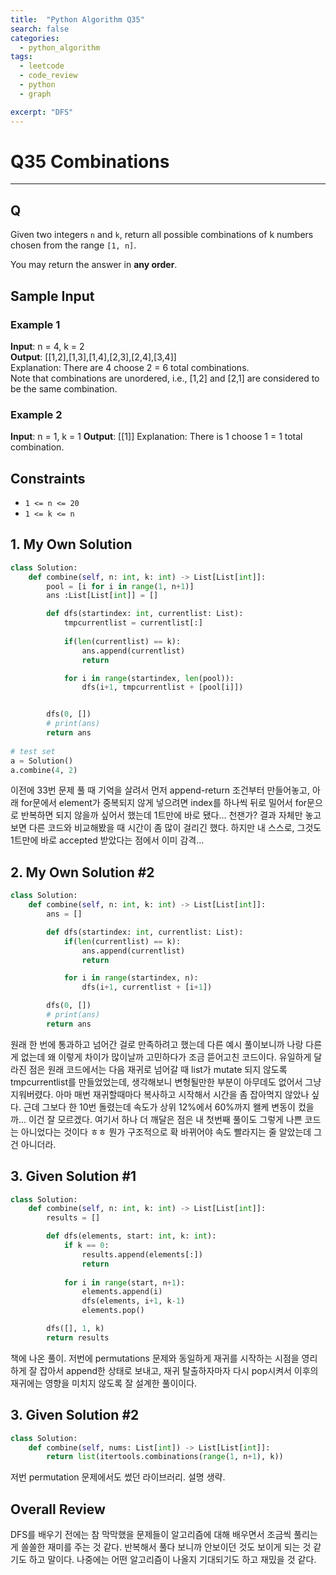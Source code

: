 ```yaml
---
title:  "Python Algorithm Q35"
search: false
categories: 
  - python_algorithm
tags:
  - leetcode
  - code_review
  - python
  - graph

excerpt: "DFS"
---
```


# Q35 Combinations
___

## Q

Given two integers `n` and `k`, return all possible combinations of k numbers chosen from the range `[1, n]`.

You may return the answer in __any order__.

## Sample Input

### Example 1
__Input__: n = 4, k = 2  
__Output__: [[1,2],[1,3],[1,4],[2,3],[2,4],[3,4]]  
Explanation: There are 4 choose 2 = 6 total combinations.  
Note that combinations are unordered, i.e., [1,2] and [2,1] are considered to be the same combination.

### Example 2
__Input__: n = 1, k = 1
__Output__: [[1]]
Explanation: There is 1 choose 1 = 1 total combination.  

## Constraints

- `1 <= n <= 20`
- `1 <= k <= n`

## 1. My Own Solution

```py
class Solution:
    def combine(self, n: int, k: int) -> List[List[int]]:
        pool = [i for i in range(1, n+1)]
        ans :List[List[int]] = []

        def dfs(startindex: int, currentlist: List):
            tmpcurrentlist = currentlist[:]
            
            if(len(currentlist) == k):
                ans.append(currentlist)
                return

            for i in range(startindex, len(pool)):
                dfs(i+1, tmpcurrentlist + [pool[i]])


        dfs(0, [])
        # print(ans)
        return ans
        
# test set
a = Solution()
a.combine(4, 2)
```

이전에 33번 문제 풀 때 기억을 살려서 먼저 append-return 조건부터 만들어놓고, 아래 for문에서 element가 중복되지 않게 넣으려면 index를 하나씩 뒤로 밀어서 for문으로 반복하면 되지 않을까 싶어서 했는데 1트만에 바로 됐다... 천잰가? 결과 자체만 놓고 보면 다른 코드와 비교해봤을 때 시간이 좀 많이 걸리긴 했다. 하지만 내 스스로, 그것도 1트만에 바로 accepted 받았다는 점에서 이미 감격... 


## 2. My Own Solution #2

```py
class Solution:
    def combine(self, n: int, k: int) -> List[List[int]]:
        ans = []

        def dfs(startindex: int, currentlist: List):
            if(len(currentlist) == k):
                ans.append(currentlist)
                return 

            for i in range(startindex, n):
                dfs(i+1, currentlist + [i+1])

        dfs(0, [])
        # print(ans)
        return ans
```

원래 한 번에 통과하고 넘어간 걸로 만족하려고 했는데 다른 예시 풀이보니까 나랑 다른게 없는데 왜 이렇게 차이가 많이날까 고민하다가 조금 뜯어고친 코드이다. 유일하게 달라진 점은 원래 코드에서는 다음 재귀로 넘어갈 때 list가 mutate 되지 않도록 tmpcurrentlist를 만들었었는데, 생각해보니 변형될만한 부분이 아무데도 없어서 그냥 지워버렸다. 아마 매번 재귀할때마다 복사하고 시작해서 시간을 좀 잡아먹지 않았나 싶다. 근데 그보다 한 10번 돌렸는데 속도가 상위 12%에서 60%까지 왤케 변동이 컸을까... 이건 잘 모르겠다. 여기서 하나 더 깨달은 점은 내 첫번째 풀이도 그렇게 나쁜 코드는 아니었다는 것이다 ㅎㅎ 뭔가 구조적으로 확 바뀌어야 속도 빨라지는 줄 알았는데 그건 아니더라.

## 3. Given Solution #1

```py
class Solution:
    def combine(self, n: int, k: int) -> List[List[int]]:
        results = []

        def dfs(elements, start: int, k: int):
            if k == 0:
                results.append(elements[:])
                return
            
            for i in range(start, n+1):
                elements.append(i)
                dfs(elements, i+1, k-1)
                elements.pop()

        dfs([], 1, k)
        return results
```

책에 나온 풀이. 저번에 permutations 문제와 동일하게 재귀를 시작하는 시점을 영리하게 잘 잡아서 append한 상태로 보내고, 재귀 탈출하자마자 다시 pop시켜서 이후의 재귀에는 영향을 미치지 않도록 잘 설계한 풀이이다.


## 3. Given Solution #2

```py
class Solution:
    def combine(self, nums: List[int]) -> List[List[int]]:
        return list(itertools.combinations(range(1, n+1), k))
```

저번 permutation 문제에서도 썼던 라이브러리. 설명 생략.

## Overall Review

DFS를 배우기 전에는 참 막막했을 문제들이 알고리즘에 대해 배우면서 조금씩 풀리는게 쏠쏠한 재미를 주는 것 같다. 반복해서 풀다 보니까 안보이던 것도 보이게 되는 것 같기도 하고 말이다. 나중에는 어떤 알고리즘이 나올지 기대되기도 하고 재밌을 것 같다.